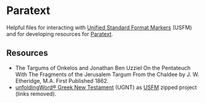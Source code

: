 # Paratext

Helpful files for interacting with [Unified Standard Format Markers](https://ubsicap.github.io/usfm/index.html) (USFM) and for developing resources for [Paratext](https://paratext.org/).

## Resources
* The Targums of Onkelos and Jonathan Ben Uzziel On the Pentateuch With The Fragments of the Jerusalem Targum From the Chaldee by J. W. Etheridge, M.A. First Published 1862.
* [unfoldingWord® Greek New Testament](https://git.door43.org/unfoldingWord/el-x-koine_ugnt) (UGNT) as [USFM](https://github.com/drwwww/Paratext/tree/master/Resources/unfoldingWord%20Greek%20New%20Testament) zipped project (links removed).
